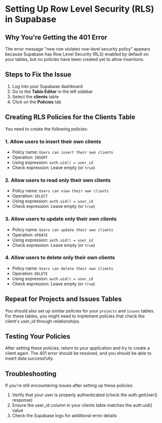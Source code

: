 # Setting Up Row Level Security (RLS) in Supabase

## Why You're Getting the 401 Error

The error message "new row violates row-level security policy" appears because Supabase has Row Level Security (RLS) enabled by default on your tables, but no policies have been created yet to allow insertions.

## Steps to Fix the Issue

1. Log into your Supabase dashboard
2. Go to the **Table Editor** in the left sidebar
3. Select the **clients** table
4. Click on the **Policies** tab

## Creating RLS Policies for the Clients Table

You need to create the following policies:

### 1. Allow users to insert their own clients

- Policy name: `Users can insert their own clients`
- Operation: `INSERT`
- Using expression: `auth.uid() = user_id`
- Check expression: Leave empty (or `true`)

### 2. Allow users to read only their own clients

- Policy name: `Users can view their own clients`
- Operation: `SELECT`
- Using expression: `auth.uid() = user_id`
- Check expression: Leave empty (or `true`)

### 3. Allow users to update only their own clients

- Policy name: `Users can update their own clients`
- Operation: `UPDATE`
- Using expression: `auth.uid() = user_id`
- Check expression: Leave empty (or `true`)

### 4. Allow users to delete only their own clients

- Policy name: `Users can delete their own clients`
- Operation: `DELETE`
- Using expression: `auth.uid() = user_id`
- Check expression: Leave empty (or `true`)

## Repeat for Projects and Issues Tables

You should also set up similar policies for your `projects` and `issues` tables. For these tables, you might need to implement policies that check the client's user_id through relationships.

## Testing Your Policies

After setting these policies, return to your application and try to create a client again. The 401 error should be resolved, and you should be able to insert data successfully.

## Troubleshooting

If you're still encountering issues after setting up these policies:

1. Verify that your user is properly authenticated (check the auth.getUser() response)
2. Ensure the user_id column in your clients table matches the auth.uid() value
3. Check the Supabase logs for additional error details 